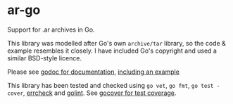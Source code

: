 ar-go
=====

Support for .ar archives in Go.

This library was modelled after Go's own `archive/tar` library, so the code & example resembles it closely. I have included Go's copyright and used a similar BSD-style licence.

Please see [godoc for documentation](http://godoc.org/github.com/laher/argo/ar), [including an example](http://godoc.org/github.com/laher/argo/ar#example-package)

This library has been tested and checked using `go vet`, `go fmt`, `go test -cover`, [errcheck](https://github.com/kisielk/errcheck) and [golint](https://github.com/golang/lint/golint).  See [gocover for test coverage](http://gocover.io/_badge/github.com/laher/argo/ar).
